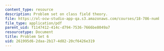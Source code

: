 ```yaml
---
content_type: resource
description: Problem set on class field theory.
file: https://ol-ocw-studio-app-qa.s3.amazonaws.com/courses/18-786-number-theory-ii-class-field-theory-spring-2016/261995d62daa2b174d8220cf6426e319_MIT18_786S16_pset6.pdf
file_type: application/pdf
parent_uid: f1147412-414c-d794-7536-7666be8049a7
resourcetype: Document
title: Problem Set 6
uid: 261995d6-2daa-2b17-4d82-20cf6426e319
---
```

